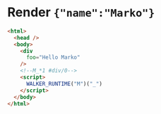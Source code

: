 # Render `{"name":"Marko"}`

```html
<html>
  <head />
  <body>
    <div
      foo="Hello Marko"
    />
    <!--M_*1 #div/0-->
    <script>
      WALKER_RUNTIME("M")("_")
    </script>
  </body>
</html>
```
